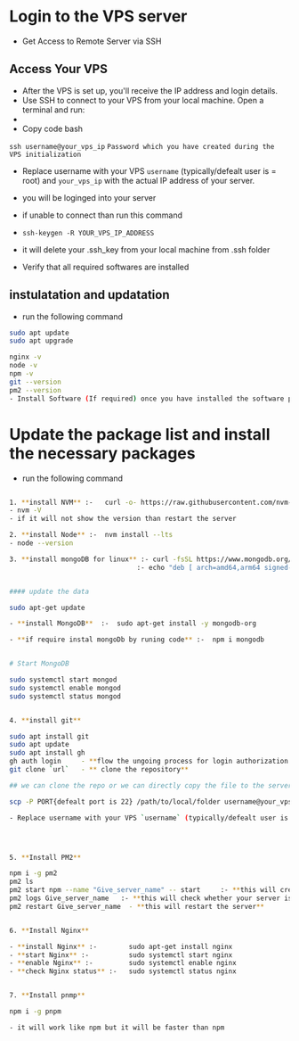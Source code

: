 # Login to the VPS server 

- Get Access to Remote Server via SSH


## Access Your VPS
- After the VPS is set up, you'll receive the IP address and login details.
- Use SSH to connect to your VPS from your local machine. Open a terminal and run:
- 
- Copy code bash

`ssh username@your_vps_ip`
`Password which you have created during the VPS initialization`
- Replace username with your VPS `username` (typically/defealt user is =  root) and `your_vps_ip` with the actual IP address of your server.
- you will be loginged into your server
- if unable to connect than run this command 
- `ssh-keygen -R YOUR_VPS_IP_ADDRESS`
- it will delete your .ssh_key from your local machine from .ssh folder


- Verify that all required softwares are installed

## instulatation and updatation 
- run the following command
```sh
sudo apt update
sudo apt upgrade

```


```bash
nginx -v  
node -v
npm -v
git --version
pm2 --version
- Install Software (If required) once you have installed the software package from next setup no need to install it again
```


# Update the package list and install the necessary packages
- run the following command

```sh

1. **install NVM** :-   curl -o- https://raw.githubusercontent.com/nvm-sh/nvm/v0.39.5/install.sh | bash
- nvm -V 
- if it will not show the version than restart the server

2. **install Node** :-  nvm install --lts
- node --version

3. **install mongoDB for linux** :- curl -fsSL https://www.mongodb.org/static/pgp/server-7.0.asc | \sudo gpg -o /usr/share/keyrings/mongodb-server-7.0.gpg \ --dearmor
                                :- echo "deb [ arch=amd64,arm64 signed-by=/usr/share/keyrings/mongodb-server-7.0.gpg ] https://repo.mongodb.org/apt/ubuntu jammy/mongodb-org/7.0 multiverse" | sudo tee /etc/apt/sources.list.d/mongodb-org-7.0.list


#### update the data

sudo apt-get update

- **install MongoDB**  :-  sudo apt-get install -y mongodb-org

- **if require instal mongoDb by runing code** :-  npm i mongodb 


# Start MongoDB

sudo systemctl start mongod
sudo systemctl enable mongod
sudo systemctl status mongod


4. **install git**

sudo apt install git
sudo apt update
sudo apt install gh
gh auth login     - **flow the ungoing process for login authorization with github** 
git clone `url`   - ** clone the repository**

## we can clone the repo or we can directly copy the file to the server using ftp or sftp or rsync or any other method for example we can use `scp` commend to copy

scp -P PORT{defealt port is 22} /path/to/local/folder username@your_vps_ip:/path/to/remote/folder

- Replace username with your VPS `username` (typically/defealt user is =  root) and `your_vps_ip` with the actual IP address of your server.




5. **Install PM2**

npm i -g pm2
pm2 ls
pm2 start npm --name "Give_server_name" -- start     :- **this will create server for your backend. run  this cmd in Bankend folder**
pm2 logs Give_server_name   :- **this will check whether your server is running well or not is not than  **
pm2 restart Give_server_name  - **this will restart the server**


6. **Install Nginx**

- **install Nginx** :-        sudo apt-get install nginx
- **start Nginx** :-          sudo systemctl start nginx
- **enable Nginx** :-         sudo systemctl enable nginx
- **check Nginx status** :-   sudo systemctl status nginx


7. **Install pnmp**

npm i -g pnpm

- it will work like npm but it will be faster than npm

```

